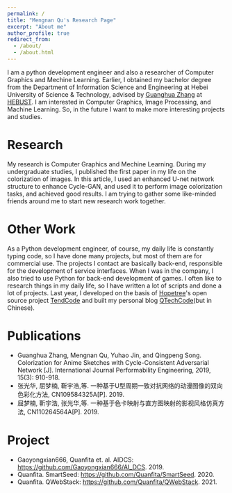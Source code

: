 ```yaml
---
permalink: /
title: "Mengnan Qu's Research Page"
excerpt: "About me"
author_profile: true
redirect_from: 
  - /about/
  - /about.html
---
```


I am a python development engineer and also a researcher of Computer Graphics and Mechine Learning. Earlier, I obtained my bachelor degree from the Department of Information Science and Engineering at Hebei University of Science & Technology, advised by [Guanghua Zhang](https://xxxy.web.hebust.edu.cn/jyjx/yjsjy/ssjy/guanghua.htm) at [HEBUST](https://www.hebust.edu.cn). I am interested in Computer Graphics, Image Processing, and Machine Learning. So, in the future I want to make more interesting projects and studies.

Research
======
My research is Computer Graphics and Mechine Learning. During my undergraduate studies, I published the first paper in my life on the colorization of images. In this article, I used an enhanced U-net network structure to enhance Cycle-GAN, and used it to perform image colorization tasks, and achieved good results. I am trying to gather some like-minded friends around me to start new research work together.

Other Work
======
As a Python development engineer, of course, my daily life is constantly typing code, so I have done many projects, but most of them are for commercial use. The projects I contact are basically back-end, responsible for the development of service interfaces. When I was in the company, I also tried to use Python for back-end development of games. I often like to research things in my daily life, so I have written a lot of scripts and done a lot of projects. Last year, I developed on the basis of [Hopetree](https://github.com/Hopetree)'s open source project [TendCode](https://tendcode.com) and built my personal blog [QTechCode](https://quanfita.cn)(but in Chinese).

Publications
======
* Guanghua Zhang, Mengnan Qu, Yuhao Jin, and Qingpeng Song. Colorization for Anime Sketches with Cycle-Consistent Adversarial Network [J]. International Journal Performability Engineering, 2019, 15(3): 910-918.
* 张光华, 屈梦楠, 靳宇浩,等. 一种基于U型周期一致对抗网络的动漫图像的双向色彩化方法, CN109584325A[P]. 2019.
* 屈梦楠, 靳宇浩, 张光华,等. 一种基于色卡映射与直方图映射的影视风格仿真方法, CN110264564A[P]. 2019.

Project
======
* Gaoyongxian666, Quanfita et. al. AIDCS: https://github.com/Gaoyongxian666/AI_DCS. 2019.
* Quanfita. SmartSeed: https://github.com/Quanfita/SmartSeed. 2020.
* Quanfita. QWebStack: https://github.com/Quanfita/QWebStack. 2021.
